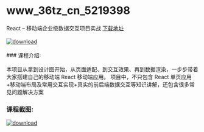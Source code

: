 # www_36tz_cn_5219398
React – 移动端企业级数据交互项目实战
[下载地址](http://www.36tz.cn/article/5219398 "下载地址")
<br/></br>[![download](http://36tz.cn/muke_img/2021_04_1-21-300x139.png "下载地址")](http://www.36tz.cn/article/5219398 "下载地址")
<br/></br>### 课程介绍:<br/></br>本项目从拿到设计图开始，从页面适配、到交互效果、再到数据渲染，一步步带着大家搭建自己的移动端 React 移动端应用。 项目中，不只包含 React 单页应用+移动端布局及常用交互实现+真实的前后端数据交互等知识讲解，还包含很多常见问题解决方案

### 课程截图:
[![download](http://36tz.cn/muke_img/2021_04_2-21.png "下载地址")](http://www.36tz.cn/article/5219398 "下载地址")
